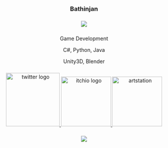 ###

<div align="center">
<h3>Bathinjan
</div>
<div align="center">

###

<div align="center">
<img src="https://media.licdn.com/dms/image/D4E16AQFJGn6c3HIH7Q/profile-displaybackgroundimage-shrink_350_1400/0/1682537858084?e=1687996800&v=beta&t=eE1z8e48WATW5eb-Ph-yR-SU-Su9rKL-feax3rLeTD4" />
</div>

###

Game Development

C#, Python, Java

Unity3D, Blender


###

<div align="center">
  <a href="https://twitter.com/bathinjan_" target="_blank">
    <img src="https://assets.stickpng.com/images/580b57fcd9996e24bc43c53e.png" alt="twitter logo" width="145" height=145" />
  </a>

  <a href="https://bathinjan.itch.io/" target="_blank">
    <img src="https://cdn.freebiesupply.com/logos/large/2x/itchio-logo-png-transparent.png" alt="itchio logo" width="135" height="135" />
  </a>

  <a href="https://www.artstation.com/bathinjan" target="_blank">
    <img src="https://cdn4.iconfinder.com/data/icons/logos-and-brands/512/27_Artstation_logo_logos-512.png" alt="artstation" width="135" height="135" />
  </a>

</div>


###


<div align="center">
  <img src="https://visitor-badge.laobi.icu/badge?page_id=Bathinjan.Bathinjan&left_color=darkgray&right_color=black&left_text=Visits"  />
</div>
